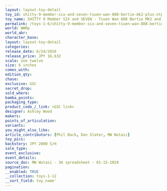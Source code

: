 ```yaml
---
layout: layout-toy-detail 
toy_id: shitty-9-member-six-and-seven-tsuen-wan-888-bertie-mk2-plus-ntp-sniper-set
toy_name: SHITTY 9 Member SIX and SEVEN - Tsuen Wan 888 Bertie MK2 and NTP Sniper Set
permalink: /toys-1-6/shitty-9-member-six-and-seven-tsuen-wan-888-bertie-mk2-and-ntp-sniper-set.html
world: WWRp
world_abr: 
character_base: 
layout: layout-toy-detail
categories: 
release_date: 6/24/2016
release_price: JPY 16,632 
scale: one twelve
size: 6 inches
comes_with: 
edition_qty: 
chase: 
exclusive: GSC
secret_drop: 
sold_where: 
bamba_points: 
packaging_type: 
product_code_/_link: <GSC link>
designer: Ashley Wood
makers: 
points_of_articulation: 
variants: 
you_might_also_like: 
article_contributors: [Phil Back, Don Slater, MW Wutasi]
toy_pics: 
backstory: JPY 2000 S/H
sale_type: 
event_exclusive: 
event_details: 
source_doc: MW Wutasi - 3A spreadsheet - 01-15-2019
pagination: 
__enabled: TRUE
__collection: toys-1-12
__sort_field: toy_name'
---
```

